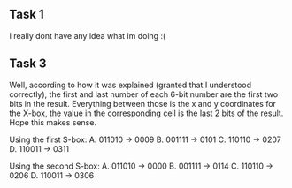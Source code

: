 ## Task 1

I really dont have any idea what im doing :(

## Task 3

Well, according to how it was explained (granted that I understood correctly), the first and last number of each 6-bit number are the first two bits in the result. Everything between those is the x and y coordinates for the X-box, the value in the corresponding cell is the last 2 bits of the result. Hope this makes sense.

Using the first S-box:
A. 011010 -> 0009
B. 001111 -> 0101
C. 110110 -> 0207
D. 110011 -> 0311


Using the second S-box:
A. 011010 -> 0000
B. 001111 -> 0114
C. 110110 -> 0206
D. 110011 -> 0306